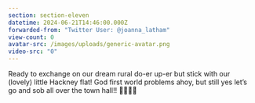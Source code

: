```yaml
---
section: section-eleven
datetime: 2024-06-21T14:46:00.000Z
forwarded-from: "Twitter User: @joanna_latham"
view-count: 0
avatar-src: /images/uploads/generic-avatar.png
video-src: "0"
---
```

Ready to exchange on our dream rural do-er up-er but stick with our (lovely) little Hackney flat! God first world problems ahoy, but still yes let’s go and sob all over the town hall!! 🥂😭😭😭

